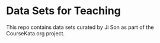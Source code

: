# Data Sets for Teaching

This repo contains data sets curated by Ji Son as part of the CourseKata.org project. 